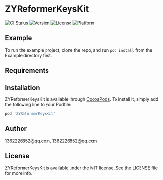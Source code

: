 # ZYReformerKeysKit

[![CI Status](https://img.shields.io/travis/1362226852@qq.com/ZYReformerKeysKit.svg?style=flat)](https://travis-ci.org/1362226852@qq.com/ZYReformerKeysKit)
[![Version](https://img.shields.io/cocoapods/v/ZYReformerKeysKit.svg?style=flat)](https://cocoapods.org/pods/ZYReformerKeysKit)
[![License](https://img.shields.io/cocoapods/l/ZYReformerKeysKit.svg?style=flat)](https://cocoapods.org/pods/ZYReformerKeysKit)
[![Platform](https://img.shields.io/cocoapods/p/ZYReformerKeysKit.svg?style=flat)](https://cocoapods.org/pods/ZYReformerKeysKit)

## Example

To run the example project, clone the repo, and run `pod install` from the Example directory first.

## Requirements

## Installation

ZYReformerKeysKit is available through [CocoaPods](https://cocoapods.org). To install
it, simply add the following line to your Podfile:

```ruby
pod 'ZYReformerKeysKit'
```

## Author

1362226852@qq.com, 1362226852@qq.com

## License

ZYReformerKeysKit is available under the MIT license. See the LICENSE file for more info.
